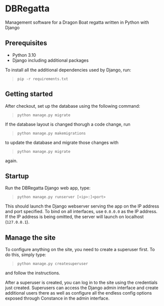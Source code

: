 # DBRegatta
Management software for a Dragon Boat regatta written in Python with Django

## Prerequisites
* Python 3.10
* Django including additional packages

To install all the additional dependencies used by Django, run:

> `pip -r requirements.txt`

## Getting started
After checkout, set up the database using the following command:

> `python manage.py migrate`

If the database layout is changed thorugh a code change, run

> `python manage.py makemigrations`

to update the database and migrate those changes with

> `python manage.py migrate`

again.

## Startup
Run the DBRegatta Django web app, type:

> `python manage.py runserver [<ip>:]<port>`

This should launch the Django webserver serving the app on the IP address and port specified. To bind on all interfaces, use `0.0.0.0` as the IP address. If the IP address is being omitted, the server will launch on localhost (`127.0.0.1`).

## Manage the site
To configure anything on the site, you need to create a superuser first. To do this, simply type:

> `python manage.py createsuperuser`

and follow the instructions.

After a superuser is created, you can log in to the site using the credentials just created. Superusers can access the Django admin interface and create additional users there as well as configure all the endless config options exposed through Constance in the admin interface.
